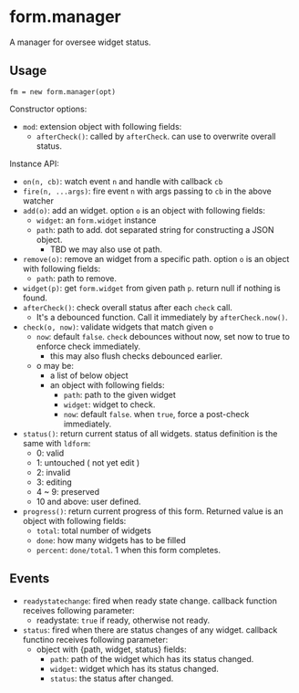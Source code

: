 # form.manager

A manager for oversee widget status.


## Usage

    fm = new form.manager(opt)

Constructor options:

 - `mod`: extension object with following fields:
   - `afterCheck()`: called by `afterCheck`. can use to overwrite overall status.


Instance API:

 - `on(n, cb)`: watch event `n` and handle with callback `cb`
 - `fire(n, ...args)`: fire event `n` with args passing to `cb` in the above watcher
 - `add(o)`: add an widget. option `o` is an object with following fields:
   - `widget`: an `form.widget` instance
   - `path`: path to add. dot separated string for constructing a JSON object. 
     - TBD we may also use ot path.
 - `remove(o)`: remove an widget from a specific path. option `o` is an object with following fields:
   - `path`: path to remove.
 - `widget(p)`: get `form.widget` from given path `p`. return null if nothing is found.
 - `afterCheck()`: check overall status after each `check` call.
   - It's a debounced function. Call it immediately by `afterCheck.now()`.
 - `check(o, now)`: validate widgets that match given `o`
   - `now`: default `false`. `check` debounces without now, set now to true to enforce check immediately.
     - this may also flush checks debounced earlier.
   - o may be:
     - a list of below object
     - an object with following fields:
       - `path`: path to the given widget
       - `widget`: widget to check.
       - `now`: default `false`. when `true`, force a post-check immediately.
 - `status()`: return current status of all widgets. status definition is the same with `ldform`:
   - 0: valid
   - 1: untouched ( not yet edit )
   - 2: invalid
   - 3: editing
   - 4 ~ 9: preserved
   - 10 and above: user defined.
 - `progress()`: return current progress of this form. Returned value is an object with following fields:
   - `total`: total number of widgets
   - `done`: how many widgets has to be filled
   - `percent`: `done/total`. 1 when this form completes.

## Events

 - `readystatechange`: fired when ready state change. callback function receives following parameter:
   - readystate: `true` if ready, otherwise not ready.
 - `status`: fired when there are status changes of any widget. callback functino receives following parameter:
   - object with {path, widget, status} fields:
     - `path`: path of the widget which has its status changed.
     - `widget`: widget which has its status changed.
     - `status`: the status after changed.
